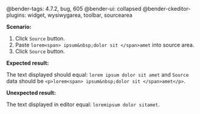 @bender-tags: 4.7.2, bug, 605
@bender-ui: collapsed
@bender-ckeditor-plugins: widget, wysiwygarea, toolbar, sourcearea

**Scenario:**
1. Click `Source` button.
2. Paste `lorem<span> ipsum&nbsp;dolor sit </span>amet` into source area.
3. Click `Source` button.

**Expected result:**

The text displayed should equal: `lorem ipsum dolor sit amet` and `Source` data should be `<p>lorem<span> ipsum&nbsp;dolor sit </span>amet</p>`.

**Unexpected result:**

The text displayed in editor equal: `loremipsum dolor sitamet`.
